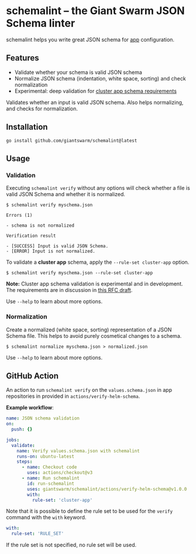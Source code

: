 # schemalint – the Giant Swarm JSON Schema linter

schemalint helps you write great JSON schema for [app](https://docs.giantswarm.io/platform-overview/app-platform/) configuration.

## Features

- Validate whether your schema is valid JSON schema
- Normalize JSON schema (indentation, white space, sorting) and check normalization
- Experimental: deep validation for [cluster app schema requirements](https://github.com/giantswarm/rfc/pull/55)

Validates whether an input is valid JSON schema. Also helps normalizing, and checks for normalization.

## Installation

```nohighlight
go install github.com/giantswarm/schemalint@latest
```

## Usage

### Validation

Executing `schemalint verify` without any options will check whether a file is valid JSON Schema and whether it is normalized.

```nohighlight
$ schemalint verify myschema.json

Errors (1)

- schema is not normalized

Verification result

- [SUCCESS] Input is valid JSON Schema.
- [ERROR] Input is not normalized.
```

To validate a **cluster app** schema, apply the `--rule-set cluster-app` option.

```nohighlight
$ schemalint verify myschema.json --rule-set cluster-app
```

**Note:** Cluster app schema validation is experimental and in development. The requirements are in discussion in [this RFC draft](https://github.com/giantswarm/rfc/pull/55).

Use `--help` to learn about more options.

### Normalization

Create a normalized (white space, sorting) representation of a JSON Schema file. This helps to avoid purely cosmetical changes to a schema.

```nohighlight
$ schemalint normalize myschema.json > normalized.json
```

Use `--help` to learn about more options.


## GitHub Action

An action to run `schemalint verify` on the `values.schema.json` in app repositories in provided in `actions/verify-helm-schema`.

**Example workflow**:

```yaml
name: JSON schema validation
on:
  push: {}

jobs:
  validate:
    name: Verify values.schema.json with schemalint
    runs-on: ubuntu-latest
    steps:
      - name: Checkout code
        uses: actions/checkout@v3
      - name: Run schemalint
        id: run-schemalint
        uses: giantswarm/schemalint/actions/verify-helm-schema@v1.0.0
        with:
          rule-set: 'cluster-app'
```

Note that it is possible to define the rule set to be used for the `verify` command with the `with` keyword.
```yaml
with:
  rule-set: 'RULE_SET'
```
If the rule set is not specified, no rule set will be used.
